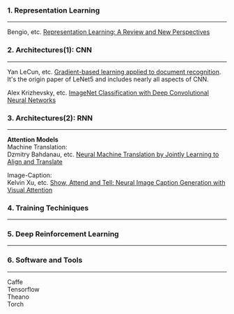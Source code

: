 ### 1. Representation Learning
---    
Bengio, etc. [Representation Learning: A Review and New Perspectives](http://arxiv.org/pdf/1206.5538.pdf)    

### 2. Architectures(1): CNN
---    
Yan LeCun, etc. [Gradient-based learning applied to document recognition](http://yann.lecun.com/exdb/publis/pdf/lecun-01a.pdf).     
It's the origin paper of LeNet5 and includes nearly all aspects of CNN.

Alex Krizhevsky, etc. [ImageNet Classification with Deep Convolutional Neural Networks](http://papers.nips.cc/paper/4824-imagenet-classification-with-deep-convolutional-neural-networks.pdf)


### 3. Architectures(2): RNN
---    
**Attention Models**   
Machine Translation:     
Dzmitry Bahdanau, etc. [Neural Machine Translation by Jointly Learning to Align and Translate](http://arxiv.org/pdf/1409.0473v6.pdf)      

Image-Caption:    
Kelvin Xu, etc. [Show, Attend and Tell: Neural Image Caption Generation with Visual Attention](http://arxiv.org/pdf/1502.03044v3.pdf)    

### 4. Training Techiniques
--- 

### 5. Deep Reinforcement Learning
--- 


### 6. Software and Tools
---
Caffe     
Tensorflow      
Theano     
Torch    
